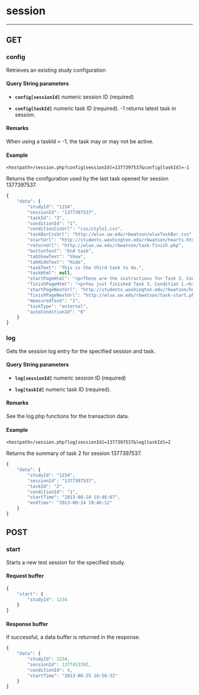 # session
-----

## GET
### config
Retrieves an existing study configuration

#### Query String parameters

* **`config[sessionId]`** numeric session ID (required)

*  **`config[taskId]`** numeric task ID (required). -1 returns latest task in session.

#### Remarks

When using a taskId = -1, the task may or may not be active.

#### Example

```
<hostpath>/session.php?config[sessionId]=1377397537&config[taskId]=-1
```
Returns the conifguration used by the last task opened for session 1377397537.

```javascript
{
    "data": {
        "studyId": "1234",
        "sessionId": "1377397537",
        "taskId": "3",
        "conditionId": "1",
        "conditionCssUrl": "css/style1.css",
        "taskBarCssUrl": "http://wlux.uw.edu/rbwatson/wluxTaskBar.css",
        "startUrl": "http://students.washington.edu/rbwatson/hearts.html",
        "returnUrl": "http://wlux.uw.edu/rbwatson/task-finish.php",
        "buttonText": "End task",
        "tabShowText": "Show",
        "tabHideText": "Hide",
        "taskText": "This is the third task to do.",
        "taskHtml": null,
        "startPageHtml": "<p>These are the instructions for Task 3, Condition 1.<br/>However, we wouldn't show the condition to the participant.</p>",
        "finishPageHtml": "<p>You just finished Task 3, Condition 1.<br/>However, we wouldn't show the condition to the participant.</p>",
        "startPageNextUrl": "http://students.washington.edu/rbwatson/hearts.html",
        "finishPageNextUrl": "http://wlux.uw.edu/rbwatson/task-start.php",
        "measuredTask": "1",
        "taskType": "external",
        "autoConditionId": "0"
    }
}
```
### log
Gets the session log entry for the specified session and task.

#### Query String parameters

* **`log[sessionId]`** numeric session ID (required)

*  **`log[taskId]`** numeric task ID (required).

#### Remarks

See the log.php functions for the transaction data.

#### Example

```
<hostpath>/session.php?log[sessionId]=1377397537&log[taskId]=2
```
Returns the summary of task 2 for session 1377397537.

```javascript
{
    "data": {
        "studyId": "1234",
        "sessionId": "1377397537",
        "taskId": "2",
        "conditionId": "1",
        "startTime": "2013-08-24 19:46:07",
        "endTime": "2013-08-24 19:46:12"
    }
}
```

## POST

### start
Starts a new test session for the specified study.

#### Request buffer
```javascript
{
    "start": {
        "studyId": 1234
    }
}
```
#### Response buffer

If successful, a data buffer is returned in the response.

```javascript
{
    "data": {
        "studyId": 1234,
        "sessionId": 1377453392,
        "conditionId": 4,
        "startTime": "2013-08-25 10:56:32"
    }
}
```
